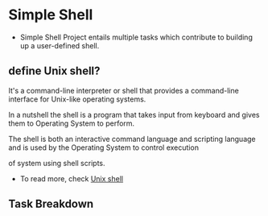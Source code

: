 # **Simple Shell**

- Simple Shell Project entails multiple tasks which contribute to building up a user-defined shell.

## define Unix shell?

It's a command-line interpreter or shell that provides a command-line interface for Unix-like operating systems.

In a nutshell the shell is a program that takes input from keyboard and gives them to Operating System to perform.

The shell is both an interactive command language and scripting language and is used by the Operating System to control execution

of system using shell scripts.

- To read more, check [Unix shell](https://en.wikipedia.org/wiki/Unix_shell)

## **Task Breakdown**


